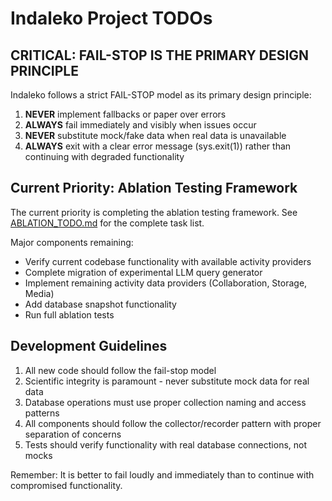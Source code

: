 # Indaleko Project TODOs

## CRITICAL: FAIL-STOP IS THE PRIMARY DESIGN PRINCIPLE

Indaleko follows a strict FAIL-STOP model as its primary design principle:

1. **NEVER** implement fallbacks or paper over errors
2. **ALWAYS** fail immediately and visibly when issues occur
3. **NEVER** substitute mock/fake data when real data is unavailable
4. **ALWAYS** exit with a clear error message (sys.exit(1)) rather than continuing with degraded functionality

## Current Priority: Ablation Testing Framework

The current priority is completing the ablation testing framework. See [ABLATION_TODO.md](ABLATION_TODO.md) for the complete task list.

Major components remaining:
- Verify current codebase functionality with available activity providers
- Complete migration of experimental LLM query generator
- Implement remaining activity data providers (Collaboration, Storage, Media)
- Add database snapshot functionality
- Run full ablation tests

## Development Guidelines

1. All new code should follow the fail-stop model
2. Scientific integrity is paramount - never substitute mock data for real data
3. Database operations must use proper collection naming and access patterns
4. All components should follow the collector/recorder pattern with proper separation of concerns
5. Tests should verify functionality with real database connections, not mocks

Remember: It is better to fail loudly and immediately than to continue with compromised functionality.